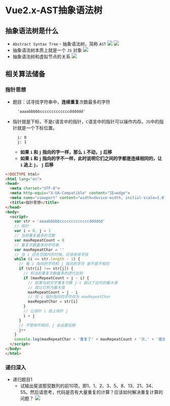 # Vue2.x-AST抽象语法树
## 抽象语法树是什么
- `Abstract Syntax Tree` - 抽象语法树，简称 `AST`
![](抽象语法树-1.jpg)
![](抽象语法树-2.jpg)
- 抽象语法树本质上就是一个 `JS` 对象
![](抽象语法树-3.jpg)
- 抽象语法树和虚拟节点的关系
![](抽象语法树-4.jpg)
## 相关算法储备
### 指针思想
- 题目：试寻找字符串中，**连续重复**次数最多的字符
  ```
    'aaaabbbbbcccccccccccccdddddd'
  ```
- 指针就是下标，不是`C`语言中的指针，`C`语言中的指针可以操作内存。`JS`中的指针就是一个下标位置。
    ```
      i: 0
      j: 1
    ```
  - **如果 `i` 和 `j` 指向的字一样，那么 `i` 不动，`j` 后移**
  - **如果 `i` 和 `j` 指向的字不一样，此时说明它们之间的字都是连续相同的，让 `i` 追上 `j`， `j` 后移**
```html
<!DOCTYPE html>
<html lang="en">
<head>
  <meta charset="UTF-8">
  <meta http-equiv="X-UA-Compatible" content="IE=edge">
  <meta name="viewport" content="width=device-width, initial-scale=1.0">
  <title>指针思想</title>
</head>
<body>
  <script>
    var str = 'aaaabbbbbcccccccccccccdddddd'
    // 指针
    var i = 0, j = 1
    // 当前重复最多的次数
    var maxRepeatCount = 0
    // 重复次数最多的字符串
    var maxRepeatChar = ''
    // 当 i 还在范围内的时候，应该继续寻找
    while (i <= str.length - 1) {
      // 看 i 指向的字符和 j 指向的字符 是不是不相同
      if (str[i] !== str[j]) {
        // 和当前重复次数最多的进行比较
        if (maxRepeatCount < j - i) {
          // 如果当前文字重复次数 j-i 超过了此时的最大值
          // 就让它称为最大值
          maxRepeatCount = j - i
          // 将 i 指针指向的字符存为 maxRepeatChar
          maxRepeatChar = str[i]
        }
        // 让指针 i 追上指针 j 
        i = j
      }
      // 不管相不相同，j 永远要后移
      j++
    }
    console.log(maxRepeatChar + '重复了' + maxRepeatCount + '次,' + '是连续重复次数最多的字符');
  </script>
</body>
</html>
```
### 递归深入
- 递归题目1
  - 试输出斐波那契数列的前10项，即1、1、2、3、5、8、13、21、34、55。然后请思考，代码是否有大量重复的计算？应该如何解决重复计算的问题？
    ![](斐波那契.jpg)
